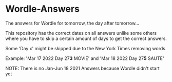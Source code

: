# Wordle-Answers
The answers for Wordle for tomorrow, the day after tomorrow...

<p> This repository has the correct dates on all answers unlike some others where you have to skip a certain amount of days to get the correct answers.

<p> Some 'Day x' might be skipped due to the New York Times removing words 

<p> Example: 'Mar 17 2022 Day 27<b>3</b> MOVIE' and 'Mar 18 2022 Day 27<b>5</b> SAUTE'

<p> NOTE: There is no Jan-Jun 18 2021 Answers because Wordle didn't start yet
